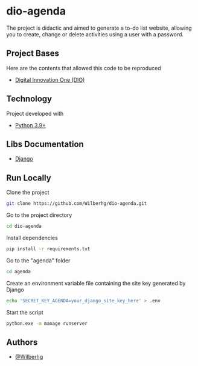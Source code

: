 # dio-agenda

The project is didactic and aimed to generate a to-do list website, allowing you to create, change or delete activities using a user with a password.

## Project Bases

Here are the contents that allowed this code to be reproduced

- [Digital Innovation One (DIO)](https://www.dio.me/courses/desenvolvimento-para-internet-e-banco-de-dados-com-python-e-django)

## Technology

Project developed with

- [Python 3.9+](https://www.python.org/downloads/release/python-391/)

## Libs Documentation

- [Django](https://www.djangoproject.com/)

## Run Locally

Clone the project

```bash
git clone https://github.com/Wilberhg/dio-agenda.git
```

Go to the project directory

```bash
cd dio-agenda
```

Install dependencies

```bash
pip install -r requirements.txt
```

Go to the "agenda" folder

```bash
cd agenda
```

Create an environment variable file containing the site key generated by Django
```bash
echo 'SECRET_KEY_AGENDA=your_django_site_key_here' > .env
```

Start the script

```bash
python.exe -m manage runserver
```

## Authors

- [@Wilberhg](https://www.github.com/Wilberhg)
